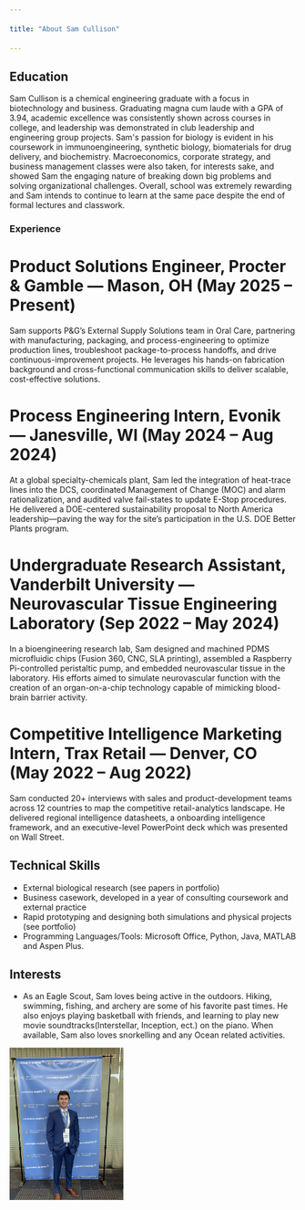 ```yaml
---

title: "About Sam Cullison"

---
```


## Education

Sam Cullison is a chemical engineering graduate with a focus in biotechnology and business. Graduating magna cum laude with a GPA of 3.94, academic excellence was consistently shown across courses in college, and leadership was demonstrated in club leadership and engineering group projects. Sam's passion for biology is evident in his coursework in immunoengineering, synthetic biology, biomaterials for drug delivery, and biochemistry. Macroeconomics, corporate strategy, and business management classes were also taken, for interests sake, and showed Sam the engaging nature of breaking down big problems and solving organizational challenges. Overall, school was extremely rewarding and Sam intends to continue to learn at the same pace despite the end of formal lectures and classwork.

### Experience 

# Product Solutions Engineer, Procter & Gamble — Mason, OH (May 2025 – Present)
Sam supports P&G’s External Supply Solutions team in Oral Care, partnering with manufacturing, packaging, and process-engineering to optimize production lines, troubleshoot package-to-process handoffs, and drive continuous-improvement projects. He leverages his hands-on fabrication background and cross-functional communication skills to deliver scalable, cost-effective solutions.

# Process Engineering Intern, Evonik — Janesville, WI (May 2024 – Aug 2024)
At a global specialty-chemicals plant, Sam led the integration of heat-trace lines into the DCS, coordinated Management of Change (MOC) and alarm rationalization, and audited valve fail-states to update E-Stop procedures. He delivered a DOE-centered sustainability proposal to North America leadership—paving the way for the site’s participation in the U.S. DOE Better Plants program.

# Undergraduate Research Assistant, Vanderbilt University — Neurovascular Tissue Engineering Laboratory (Sep 2022 – May 2024)
In a bioengineering research lab, Sam designed and machined PDMS microfluidic chips (Fusion 360, CNC, SLA printing), assembled a Raspberry Pi-controlled peristaltic pump, and embedded neurovascular tissue in the laboratory. His efforts aimed to simulate neurovascular function with the creation of an organ-on-a-chip
technology capable of mimicking blood-brain barrier activity. 

# Competitive Intelligence Marketing Intern, Trax Retail — Denver, CO (May 2022 – Aug 2022)
Sam conducted 20+ interviews with sales and product-development teams across 12 countries to map the competitive retail-analytics landscape. He delivered regional intelligence datasheets, a onboarding intelligence framework, and an executive-level PowerPoint deck which was presented on Wall Street.

## Technical Skills

* External biological research (see papers in portfolio)
* Business casework, developed in a year of consulting coursework and external practice
* Rapid prototyping and designing both simulations and physical projects (see portfolio)
* Programming Languages/Tools: Microsoft Office, Python, Java, MATLAB and Aspen Plus.

## Interests
 
* As an Eagle Scout, Sam loves being active in the outdoors. Hiking, swimming, fishing, and archery are some of his favorite past times. He also enjoys playing basketball with friends, and learning to play new movie soundtracks(Interstellar, Inception, ect.) on the piano. When available, Sam also loves snorkelling and any Ocean related activities. 

<img src="/assets/img/Indv Lockheed Photo.jpg" alt="Sam Cullison" style="width:200px;"/>
